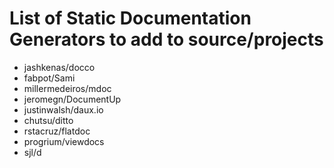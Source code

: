 # List of Static Documentation Generators to add to source/projects

* jashkenas/docco 
* fabpot/Sami
* millermedeiros/mdoc
* jeromegn/DocumentUp
* justinwalsh/daux.io
* chutsu/ditto
* rstacruz/flatdoc
* progrium/viewdocs
* sjl/d
